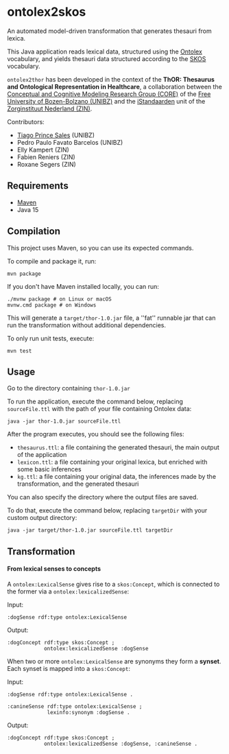 # ontolex2skos

An automated model-driven transformation that generates thesauri from lexica.

This Java application reads lexical data, structured using the [Ontolex](https://www.w3.org/2016/05/ontolex/) vocabulary, and yields thesauri data structured according to the [SKOS](https://www.w3.org/2004/02/skos/) vocabulary.

`ontolex2thor` has been developed in the context of the **ThOR: Thesaurus and Ontological Representation in Healthcare**, a collaboration between the [Conceptual and Cognitive Modeling Research Group (CORE)](https://www.inf.unibz.it/krdb/core/) of the [Free University of Bozen-Bolzano (UNIBZ)](https://unibz.it) and the [iStandaarden](https://istandaarden.nl) unit of the [Zorginstituut Nederland (ZIN)](https://www.zorginstituutnederland.nl).

Contributors:

* [Tiago Prince Sales](http://inf.unibz.it/~tpsales) (UNIBZ)
* Pedro Paulo Favato Barcelos (UNIBZ)
* Elly Kampert (ZIN)
* Fabien Reniers (ZIN)
* Roxane Segers (ZIN)

## Requirements

* [Maven](https://maven.apache.org)
* Java 15

## Compilation

This project uses Maven, so you can use its expected commands.

To compile and package it, run:

```shell
mvn package
```

If you don't have Maven installed locally, you can run:

```shell
./mvnw package # on Linux or macOS
mvnw.cmd package # on Windows
```

This will generate a `target/thor-1.0.jar` file, a ''fat'' runnable jar that can run the transformation without additional dependencies.

To only run unit tests, execute:

````shell
mvn test
````

## Usage

Go to the directory containing `thor-1.0.jar`

To run the application, execute the command below, replacing `sourceFile.ttl` with the path of your file containing Ontolex data:


```shell
java -jar thor-1.0.jar sourceFile.ttl
```

After the program executes, you should see the following files:

* `thesaurus.ttl`: a file containing the generated thesauri, the main output of the application
* `lexicon.ttl`:  a file containing your original lexica, but enriched with some basic inferences
* `kg.ttl`: a file containing your original data, the inferences made by the transformation, and the generated thesauri

You can also specify the directory where the output files are saved.

To do that, execute the command below, replacing `targetDir` with your custom output directory:

```shell
java -jar target/thor-1.0.jar sourceFile.ttl targetDir
```

## Transformation

#### From lexical senses to concepts

A `ontolex:LexicalSense` gives rise to a `skos:Concept`, which is connected to the former via a `ontolex:lexicalizedSense`:

Input: 

```
:dogSense rdf:type ontolex:LexicalSense         
```

Output:

```
:dogConcept rdf:type skos:Concept ;
            ontolex:lexicalizedSense :dogSense
```

When two or more `ontolex:LexicalSense` are synonyms they form a **synset**. Each synset is mapped into a `skos:Concept`:


Input:

```
:dogSense rdf:type ontolex:LexicalSense .         

:canineSense rdf:type ontolex:LexicalSense ;
             lexinfo:synonym :dogSense .        
```

Output:

```
:dogConcept rdf:type skos:Concept ;
            ontolex:lexicalizedSense :dogSense, :canineSense .
```

